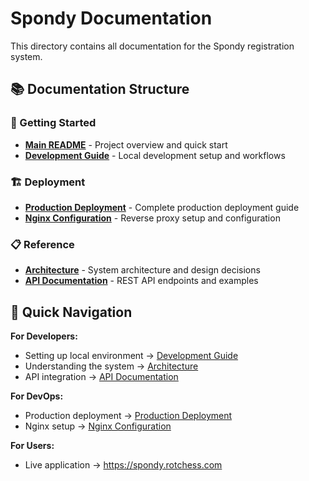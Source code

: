 # Spondy Documentation

This directory contains all documentation for the Spondy registration system.

## 📚 Documentation Structure

### 🚀 Getting Started
- **[Main README](../README.md)** - Project overview and quick start
- **[Development Guide](development.md)** - Local development setup and workflows

### 🏗️ Deployment
- **[Production Deployment](deployment.md)** - Complete production deployment guide
- **[Nginx Configuration](nginx.md)** - Reverse proxy setup and configuration

### 📋 Reference
- **[Architecture](architecture.md)** - System architecture and design decisions
- **[API Documentation](api.md)** - REST API endpoints and examples

## 🎯 Quick Navigation

**For Developers:**
- Setting up local environment → [Development Guide](development.md)
- Understanding the system → [Architecture](architecture.md)
- API integration → [API Documentation](api.md)

**For DevOps:**
- Production deployment → [Production Deployment](deployment.md)
- Nginx setup → [Nginx Configuration](nginx.md)

**For Users:**
- Live application → https://spondy.rotchess.com 